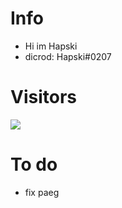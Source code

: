 # Info

- Hi im Hapski
- dicrod: Hapski#0207

# Visitors
![](https://komarev.com/ghpvc/?username=frostuz1&hex=#aa9dae)

# To do
- fix paeg

